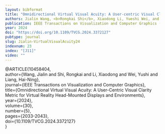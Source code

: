 ```yaml
---
layout: bibformat
title: "Omnidirectional Virtual Visual Acuity: A User-centric Visual Clarity Metric for Virtual Reality Head-mounted Displays and Environments"
authors: Jialin Wang, <b>Rongkai Shi</b>, Xiaodong Li, Yueshi Wei, and Hai-Ning Liang
publication: IEEE Transactions on Visualization and Computer Graphics (Issue IEEE VR)
year: 2024
doi: "https://doi.org/10.1109/TVCG.2024.3372127"
pubtype: journal
slug: Jialin-VirtualVisualAcuity24
indexnum: 23
index: "[J11]"
video: ""
---
```


@ARTICLE{10458404,<br/>
  author={Wang, Jialin and Shi, Rongkai and Li, Xiaodong and Wei, Yushi and Liang, Hai-Ning},<br/>
  journal={IEEE Transactions on Visualization and Computer Graphics}, <br/>
  title={Omnidirectional Virtual Visual Acuity: A User-Centric Visual Clarity Metric for Virtual Reality Head-Mounted Displays and Environments}, <br/>
  year={2024},<br/>
  volume={30},<br/>
  number={5},<br/>
  pages={2033-2043},<br/>
  doi={10.1109/TVCG.2024.3372127}<br/>
  }

